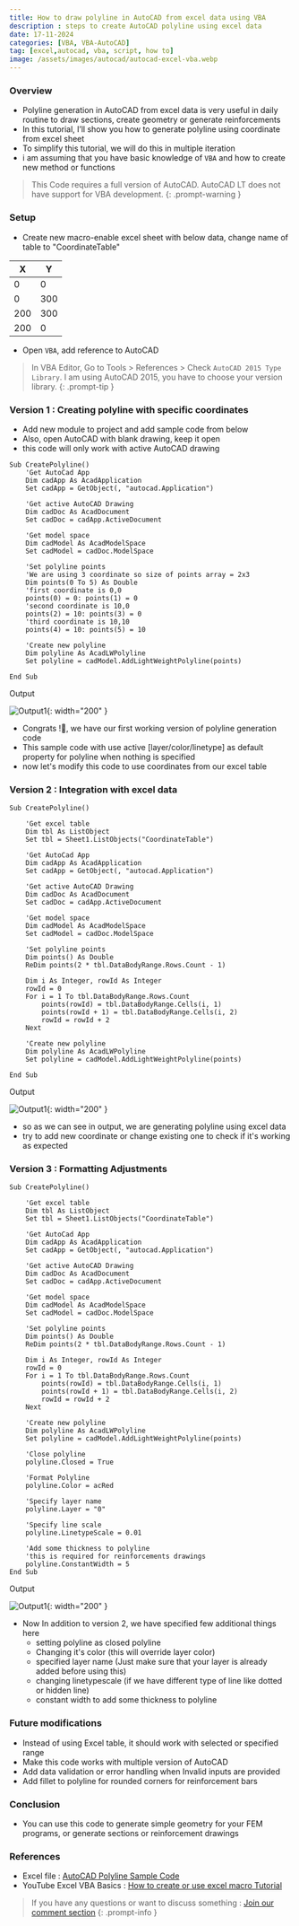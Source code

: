 ```yaml
---
title: How to draw polyline in AutoCAD from excel data using VBA
description : steps to create AutoCAD polyline using excel data
date: 17-11-2024
categories: [VBA, VBA-AutoCAD]
tag: [excel,autocad, vba, script, how to]
image: /assets/images/autocad/autocad-excel-vba.webp
---
```


### Overview
- Polyline generation in AutoCAD from excel data is very useful in daily routine to draw sections, create geometry or generate reinforcements
- In this tutorial, I’ll show you how to generate polyline using coordinate from excel sheet
- To simplify this tutorial, we will do this in multiple iteration
- i am assuming that you have basic knowledge of `VBA` and how to create new method or functions

> This Code requires a full version of AutoCAD. AutoCAD LT does not have support for VBA development.
{: .prompt-warning }

### Setup
- Create new macro-enable excel sheet with below data, change name of table to "CoordinateTable"

| X   | Y   |
| --- | --- |
| 0   | 0   |
| 0   | 300 |
| 200 | 300 |
| 200 | 0   |

- Open `VBA`, add reference to AutoCAD 
  
> In VBA Editor, Go to Tools > References > Check `AutoCAD 2015 Type Library`.
> I am using AutoCAD 2015, you have to choose your version library.
{: .prompt-tip }

### Version 1 : Creating polyline with specific coordinates
- Add new module to project and add sample code from below
- Also, open AutoCAD with blank drawing, keep it open
- this code will only  work with active AutoCAD drawing

```visualbasic
Sub CreatePolyline()
    'Get AutoCad App
    Dim cadApp As AcadApplication
    Set cadApp = GetObject(, "autocad.Application")
    
    'Get active AutoCAD Drawing
    Dim cadDoc As AcadDocument
    Set cadDoc = cadApp.ActiveDocument
    
    'Get model space
    Dim cadModel As AcadModelSpace
    Set cadModel = cadDoc.ModelSpace
    
    'Set polyline points
    'We are using 3 coordinate so size of points array = 2x3
    Dim points(0 To 5) As Double
    'first coordinate is 0,0
    points(0) = 0: points(1) = 0
    'second coordinate is 10,0
    points(2) = 10: points(3) = 0
    'third coordinate is 10,10
    points(4) = 10: points(5) = 10
        
    'Create new polyline
    Dim polyline As AcadLWPolyline
    Set polyline = cadModel.AddLightWeightPolyline(points)
    
End Sub
```
Output

![Output1](/assets/images/autocad/AutoCad-Polyine1.webp){: width="200"  }

- Congrats !🥳, we have our first working version of polyline generation code
- This sample code with use active [layer/color/linetype] as default property for polyline when nothing is specified
- now let's modify this code to use coordinates from our excel table

### Version 2 : Integration with excel data
```visualbasic
Sub CreatePolyline()

    'Get excel table
    Dim tbl As ListObject
    Set tbl = Sheet1.ListObjects("CoordinateTable")
    
    'Get AutoCad App
    Dim cadApp As AcadApplication
    Set cadApp = GetObject(, "autocad.Application")
    
    'Get active AutoCAD Drawing
    Dim cadDoc As AcadDocument
    Set cadDoc = cadApp.ActiveDocument
    
    'Get model space
    Dim cadModel As AcadModelSpace
    Set cadModel = cadDoc.ModelSpace
    
    'Set polyline points
    Dim points() As Double
    ReDim points(2 * tbl.DataBodyRange.Rows.Count - 1)
    
    Dim i As Integer, rowId As Integer
    rowId = 0
    For i = 1 To tbl.DataBodyRange.Rows.Count
        points(rowId) = tbl.DataBodyRange.Cells(i, 1)
        points(rowId + 1) = tbl.DataBodyRange.Cells(i, 2)
        rowId = rowId + 2
    Next
 
    'Create new polyline
    Dim polyline As AcadLWPolyline
    Set polyline = cadModel.AddLightWeightPolyline(points)
    
End Sub
```
Output

![Output1](/assets/images/autocad/AutoCad-Polyine2.webp){: width="200"  }

- so as we can see in output, we are generating polyline using excel data
- try to add new coordinate or change existing one to check if it's working as expected

### Version 3 : Formatting Adjustments
```visualbasic
Sub CreatePolyline()

    'Get excel table
    Dim tbl As ListObject
    Set tbl = Sheet1.ListObjects("CoordinateTable")
    
    'Get AutoCad App
    Dim cadApp As AcadApplication
    Set cadApp = GetObject(, "autocad.Application")
    
    'Get active AutoCAD Drawing
    Dim cadDoc As AcadDocument
    Set cadDoc = cadApp.ActiveDocument
    
    'Get model space
    Dim cadModel As AcadModelSpace
    Set cadModel = cadDoc.ModelSpace
    
    'Set polyline points
    Dim points() As Double
    ReDim points(2 * tbl.DataBodyRange.Rows.Count - 1)
    
    Dim i As Integer, rowId As Integer
    rowId = 0
    For i = 1 To tbl.DataBodyRange.Rows.Count
        points(rowId) = tbl.DataBodyRange.Cells(i, 1)
        points(rowId + 1) = tbl.DataBodyRange.Cells(i, 2)
        rowId = rowId + 2
    Next
 
    'Create new polyline
    Dim polyline As AcadLWPolyline
    Set polyline = cadModel.AddLightWeightPolyline(points)
    
    'Close polyline
    polyline.Closed = True
    
    'Format Polyline
    polyline.Color = acRed
    
    'Specify layer name
    polyline.Layer = "0"
    
    'Specify line scale
    polyline.LinetypeScale = 0.01
    
    'Add some thickness to polyline
    'this is required for reinforcements drawings
    polyline.ConstantWidth = 5
End Sub
```
Output

![Output1](/assets/images/autocad/AutoCad-Polyine3.webp){: width="200"  }

- Now In addition to version 2, we have specified few additional things here
  - setting polyline as closed polyline
  - Changing it's color (this will override layer color)
  - specified layer name (Just make sure that your layer is already added before using this)
  - changing linetypescale (if we have different type of line like dotted or hidden line)
  - constant width to add some thickness to polyline

### Future modifications
- Instead of using Excel table, it should work with selected or specified range
- Make this code works with multiple version of AutoCAD
- Add data validation or error handling when Invalid inputs are provided
- Add fillet to polyline for rounded corners for reinforcement bars

### Conclusion
- You can use this code to generate simple geometry for your FEM programs, or generate sections or reinforcement drawings

### References
- Excel file : [AutoCAD Polyline Sample Code](https://nodesauto-my.sharepoint.com/:f:/g/personal/vivek_nodesautomations_com/Ei7upzbveJ5HlPxMLCL6XNQBD7oUZzftheXVFJEM1GTAFw)
- YouTube Excel VBA Basics : [How to create or use excel macro Tutorial](https://www.youtube.com/watch?v=Tepc4iioSaA)


> If you have any questions or want to discuss something : [Join our comment section](https://www.reddit.com/r/NodesAutomations/comments/1iekq5x/how_to_draw_polyline_in_autocad_from_excel_data/)
{: .prompt-info }